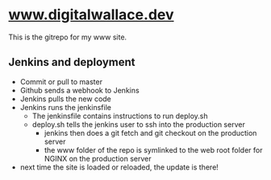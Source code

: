 # www.digitalwallace.dev

This is the gitrepo for my www site.


## Jenkins and deployment

* Commit or pull to master
* Github sends a webhook to Jenkins
* Jenkins pulls the new code
* Jenkins runs the jenkinsfile
    * The jenkinsfile contains instructions to run deploy.sh
    * deploy.sh tells the jenkins user to ssh into the production server
        * jenkins then does a git fetch and git checkout on the production server
        * the www folder of the repo is symlinked to the web root folder for NGINX on the production server
* next time the site is loaded or reloaded, the update is there!